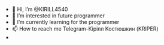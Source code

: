 - 👋 Hi, I’m @KIRILL4540
- 👀 I’m interested in future programmer
- 🌱 I’m currently learning for the programmer
- 📫 How to reach me Telegram-Кірілл Костюшкин (KRIPER)
- 

<!---
KIRILL4540/KIRILL4540 is a ✨ special ✨ repository because its `README.md` (this file) appears on your GitHub profile.
You can click the Preview link to take a look at your changes.
--->
